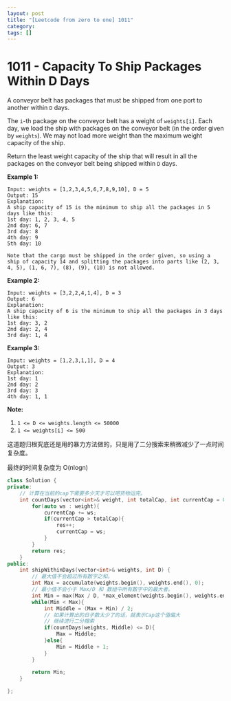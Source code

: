 ```yaml
---
layout: post
title: "[Leetcode from zero to one] 1011"
category: 
tags: []
---
```


# 1011 - Capacity To Ship Packages Within D Days

A conveyor belt has packages that must be shipped from one port to another within `D` days.

The `i`-th package on the conveyor belt has a weight of `weights[i]`.  Each day, we load the ship with packages on the conveyor belt (in the order given by `weights`). We may not load more weight than the maximum weight capacity of the ship.

Return the least weight capacity of the ship that will result in all the packages on the conveyor belt being shipped within `D` days.

 

**Example 1:**

```
Input: weights = [1,2,3,4,5,6,7,8,9,10], D = 5
Output: 15
Explanation: 
A ship capacity of 15 is the minimum to ship all the packages in 5 days like this:
1st day: 1, 2, 3, 4, 5
2nd day: 6, 7
3rd day: 8
4th day: 9
5th day: 10

Note that the cargo must be shipped in the order given, so using a ship of capacity 14 and splitting the packages into parts like (2, 3, 4, 5), (1, 6, 7), (8), (9), (10) is not allowed. 
```

**Example 2:**

```
Input: weights = [3,2,2,4,1,4], D = 3
Output: 6
Explanation: 
A ship capacity of 6 is the minimum to ship all the packages in 3 days like this:
1st day: 3, 2
2nd day: 2, 4
3rd day: 1, 4
```

**Example 3:**

```
Input: weights = [1,2,3,1,1], D = 4
Output: 3
Explanation: 
1st day: 1
2nd day: 2
3rd day: 3
4th day: 1, 1
```

 

**Note:**

1. `1 <= D <= weights.length <= 50000`
2. `1 <= weights[i] <= 500`

这道题归根究底还是用的暴力方法做的，只是用了二分搜索来稍微减少了一点时间复杂度。

最终的时间复杂度为 O(nlogn)

```c++
class Solution {
private:
  	// 计算在当前的cap下需要多少天才可以吧货物运完。
    int countDays(vector<int>& weight, int totalCap, int currentCap = 0, int res = 1){
        for(auto ws : weight){
            currentCap += ws;
            if(currentCap > totalCap){
                res++;
                currentCap = ws;
            }
        }
        return res;
    }
public:
    int shipWithinDays(vector<int>& weights, int D) {
      	// 最大值不会超过所有数字之和。
        int Max = accumulate(weights.begin(), weights.end(), 0);
      	// 最小值不会小于 Max/D 和 数组中所有数字中的最大者。
        int Min = max(Max / D, *max_element(weights.begin(), weights.end()));
        while(Min < Max){
            int Middle = (Max + Min) / 2;
          	// 如果计算出的日子数太少了的话，就表示Cap这个值偏大
            // 继续进行二分搜索
            if(countDays(weights, Middle) <= D){
                Max = Middle;
            }else{
                Min = Middle + 1;
            }
        }
        
        return Min;
    }

};
```

